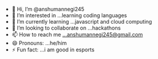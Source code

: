 - 👋 Hi, I’m @anshumannegi245
- 👀 I’m interested in ...learning coding languages 
- 🌱 I’m currently learning ...javascript and cloud computing
- 💞️ I’m looking to collaborate on ...hackathons
- 📫 How to reach me ...anshumannegi245@gmail.com
- 😄 Pronouns: ...he/him
- ⚡ Fun fact: ...i am good in esports

<!---
anshumannegi245/anshumannegi245 is a ✨ special ✨ repository because its `README.md` (this file) appears on your GitHub profile.
You can click the Preview link to take a look at your changes.
--->
